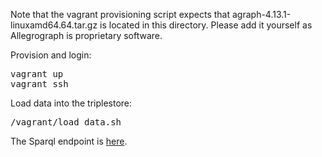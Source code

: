 Note that the vagrant provisioning script expects that agraph-4.13.1-linuxamd64.64.tar.gz is located in this directory. Please add it yourself as Allegrograph is proprietary software.

Provision and login:
<pre>
vagrant up
vagrant ssh
</pre>

Load data into the triplestore:
<pre>
/vagrant/load_data.sh
</pre>

The Sparql endpoint is [here](http://localhost:10035/).

